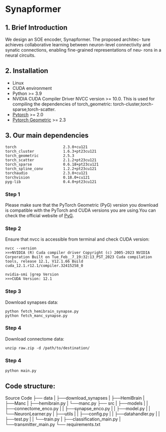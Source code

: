 # Synapformer

## 1. Brief Introduction
We design an SOE encoder, Synapformer. The proposed architec-
ture achieves collaborative learning between neuron-level connectivity
and synatic connections, enabling fine-grained representations of neu-
rons in a neural circuits. 
## 2. Installation
* Linux
* CUDA environment
* Python >= 3.9
* NVIDIA CUDA Compiler Driver NVCC version >= 10.0. This is used for compiling the dependencies of torch_geometric: torch-cluster,torch-sparse,torch-scatter.
* [Pytorch](https://pytorch.org/) >= 2.0
* [Pytorch Geometric](https://pyg.org/) >= 2.3
## 3. Our main dependencies
```
torch                     2.3.0+cu121
torch_cluster             1.6.3+pt23cu121
torch_geometric           2.5.3
torch_scatter             2.1.2+pt23cu121
torch_sparse              0.6.18+pt23cu121
torch_spline_conv         1.2.2+pt23cu121
torchaudio                2.3.0+cu121
torchvision               0.18.0+cu121
pyg-lib                   0.4.0+pt23cu121
```
### Step 1
Please make sure that the PyTorch Geometric (PyG) version you download is compatible with the PyTorch and CUDA versions you are using.You can check the official website of [PyG](https://pytorch-geometric.readthedocs.io/en/latest/install/installation.html).
### Step 2
Ensure that nvcc is accessible from terminal and check CUDA version:
```
nvcc --version
>>>NVIDIA (R) Cuda compiler driver Copyright (c) 2005-2023 NVIDIA Corporation Built on Tue_Feb__7_19:32:13_PST_2023 Cuda compilation tools, release 12.1, V12.1.66 Build cuda_12.1.r12.1/compiler.32415258_0
```
```
nvidia-smi |grep Version
>>>CUDA Version: 12.1
```
### Step 3
Download synapses data:
```
python fetch_hemibrain_synapse.py
python fetch_manc_synapse.py
```
### Step 4
Download connectome data:
```
unzip raw.zip -d /path/to/destination/
```
### Step 4
```
python main.py
```
## Code structure:
Source Code
├── data
|   ├──download_synapses
|   ├──HemiBrain
|   ├──Manc
|   ├──hemibrain.py
|   └──manc.py
├── src
|   ├──models
|   |   ├──connectome_enco.py
|   |   ├──synapse_enco.py
|   |   ├──model.py
|   |   └──NeuronLearner.py
|   ├──utils
|   |   ├──config.py
|   |   ├──datahandler.py
|   |   ├──test.py
|   |   └──train.py
|   ├──classification_main.py
|   └──transmitter_main.py
└── requirements.txt
